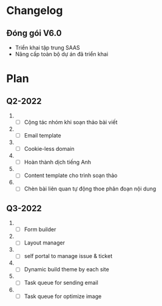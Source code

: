 # Changelog
## Đóng gói V6.0
- Triển khai tập trung SAAS
- Nâng cấp toàn bộ dự án đã triển khai

# Plan
## Q2-2022
1. - [ ] Cộng tác nhóm khi soạn thảo bài viết
2. - [ ] Email template
3. - [ ] Cookie-less domain
4. - [ ] Hoàn thành dịch tiếng Anh
5. - [ ] Content template cho trình soạn thảo
6. - [ ] Chèn bài liên quan tự động thoe phân đoạn nội dung

## Q3-2022
1. - [ ] Form builder
2. - [ ] Layout manager
3. - [ ] self portal to manage issue & ticket
4. - [ ] Dynamic build theme by each site
5. - [ ] Task queue for sending email
6. - [ ] Task queue for optimize image
